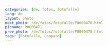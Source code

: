 ```yaml
---
categories: [de, fotos, fotofalle]
lang: de
layout: photo
next_photo: /de/fotos/fotofalle/P0000470.html
picname: P0000471
prev_photo: /de/fotos/fotofalle/P0000478.html
tags: [Fotofalle, Leopard]
---
```

